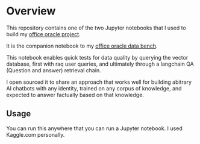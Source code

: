 # Overview

This repository contains one of the two Jupyter notebooks that I used to build my [office oracle project](https://github.com/zackproser/office-oracle).

It is the companion notebook to my [office oracle data bench](https://github.com/zackproser/office-oracle-data-bench).

This notebook enables quick tests for data quality by querying the vector database, first with raq user queries, and ultimately 
through a langchain QA (Question and answer) retrieval chain. 

I open sourced it to share an approach that works well for building abitrary AI chatbots with any identity, trained on any 
corpus of knowledge, and expected to answer factually based on that knowledge. 

## Usage 

You can run this anywhere that you can run a Jupyter notebook. I used Kaggle.com personally. 
